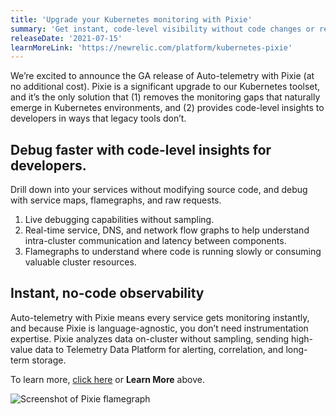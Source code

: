 ```yaml
---
title: 'Upgrade your Kubernetes monitoring with Pixie'
summary: 'Get instant, code-level visibility without code changes or redeploying'
releaseDate: '2021-07-15'
learnMoreLink: 'https://newrelic.com/platform/kubernetes-pixie'
---
```


We’re excited to announce the GA release of Auto-telemetry with Pixie (at no additional cost). Pixie is a significant upgrade to our Kubernetes toolset, and it’s the only solution that (1) removes the monitoring gaps that naturally emerge in Kubernetes environments, and (2) provides code-level insights to developers in ways that legacy tools don’t.

## Debug faster with code-level insights for developers. 
Drill down into your services without modifying source code, and debug with service maps, flamegraphs, and raw requests.

1. Live debugging capabilities without sampling.
2. Real-time service, DNS, and network flow graphs to help understand intra-cluster communication and latency between components.
3. Flamegraphs to understand where code is running slowly or consuming valuable cluster resources.

## Instant, no-code observability
Auto-telemetry with Pixie means every service gets monitoring instantly, and because Pixie is language-agnostic, you don’t need instrumentation expertise. Pixie analyzes data on-cluster without sampling, sending high-value data to Telemetry Data Platform for alerting, correlation, and long-term storage.

To learn more, [click here](https://newrelic.com/platform/kubernetes-pixie) or **Learn More** above.

![Screenshot of Pixie flamegraph](src/images/pixie.png "Screenshot of Pixie flamegraph")